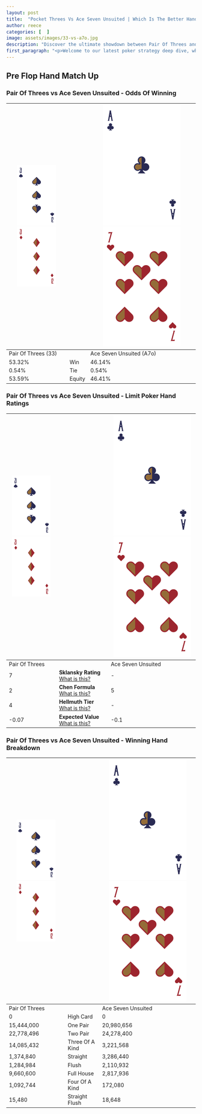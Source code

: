 ```yaml
---
layout: post
title:  "Pocket Threes Vs Ace Seven Unsuited | Which Is The Better Hand In Poker? A Complete Guide"
author: reece
categories: [  ]
image: assets/images/33-vs-a7o.jpg
description: "Discover the ultimate showdown between Pair Of Threes and Ace Seven Unsuited in poker! Uncover the odds, strategies, and scenarios where one hand triumphs over the other. Get ready to up your poker game with this thrilling analysis."
first_paragraph: "<p>Welcome to our latest poker strategy deep dive, where we're pitting two distinct hands against each other in a high-stakes showdown: Pair Of Threes vs Ace Seven Unsuited.</p><p>In the dynamic world of poker, every decision counts, and knowing which hand holds the upper hand is key to your success at the table.</p><p>In this article, we'll dissect these two hands, explore the scenarios where one dominates the other, and equip you with the knowledge to make strategic choices that can tip the odds in your favor.</p><p>Get ready to unravel the intriguing dynamics of these poker hands and elevate your game to new heights.</p>"
---
```




[comment]: # (sp0)

## Pre Flop Hand Match Up

<div class="table hand-ratings" markdown="1"> 



### Pair Of Threes vs Ace Seven Unsuited - Odds Of Winning


    
| ![image info](assets/images/hand1/3.png) ![image info](assets/images/hand1/3o.png) |  | ![image info](assets/images/hand2/A.png) ![image info](assets/images/hand2/7o.png) |
| -------- | -------- | -------- |
| Pair Of Threes (33) |  | Ace Seven Unsuited (A7o) |
| 53.32% | Win | 46.14% |
| 0.54% | Tie | 0.54% |
| 53.59% | Equity | 46.41% |




[comment]: # (sp1)



### Pair Of Threes vs Ace Seven Unsuited - Limit Poker Hand Ratings


    
| ![image info](assets/images/hand1/3.png) ![image info](assets/images/hand1/3o.png) |  | ![image info](assets/images/hand2/A.png) ![image info](assets/images/hand2/7o.png) |
| -------- | -------- | -------- |
| Pair Of Threes |  | Ace Seven Unsuited |
| 7 | **Sklansky Rating** [What is this?](/sklansky-rating-explained) | - |
| 2 | **Chen Formula** [What is this?](/chen-formula-explained) | 5 |
| 4 | **Hellmuth Tier** [What is this?](/Hellmuth-tier-explained) | - |
| -0.07 | **Expected Value** [What is this?](/expected-value-explained) | -0.1 |




[comment]: # (sp2)



### Pair Of Threes vs Ace Seven Unsuited - Winning Hand Breakdown


    
| ![image info](assets/images/hand1/3.png) ![image info](assets/images/hand1/3o.png) |  | ![image info](assets/images/hand2/A.png) ![image info](assets/images/hand2/7o.png) |
| -------- | -------- | -------- |
| Pair Of Threes |  | Ace Seven Unsuited |
| 0 | High Card | 0 |
| 15,444,000 | One Pair | 20,980,656 |
| 22,778,496 | Two Pair | 24,278,400 |
| 14,085,432 | Three Of A Kind | 3,221,568 |
| 1,374,840 | Straight | 3,286,440 |
| 1,284,984 | Flush | 2,110,932 |
| 9,660,600 | Full House | 2,817,936 |
| 1,092,744 | Four Of A Kind | 172,080 |
| 15,480 | Straight Flush | 18,648 |




[comment]: # (sp3)



</div>

[comment]: # (sp4)



[comment]: # (sp5)

